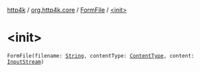 [http4k](../../index.md) / [org.http4k.core](../index.md) / [FormFile](index.md) / [&lt;init&gt;](./-init-.md)

# &lt;init&gt;

`FormFile(filename: `[`String`](https://kotlinlang.org/api/latest/jvm/stdlib/kotlin/-string/index.html)`, contentType: `[`ContentType`](../-content-type/index.md)`, content: `[`InputStream`](https://docs.oracle.com/javase/9/docs/api/java/io/InputStream.html)`)`